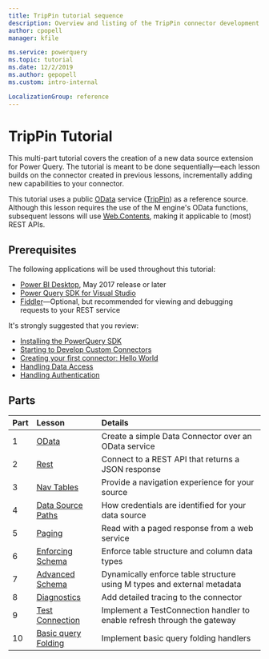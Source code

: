 ```yaml
---
title: TripPin tutorial sequence
description: Overview and listing of the TripPin connector development tutorial sequence.
author: cpopell
manager: kfile

ms.service: powerquery
ms.topic: tutorial
ms.date: 12/2/2019
ms.author: gepopell
ms.custom: intro-internal

LocalizationGroup: reference
---
```


# TripPin Tutorial

This multi-part tutorial covers the creation of a new data source extension for Power Query. The tutorial is meant to be done sequentially&mdash;each lesson builds on the connector created in previous lessons, incrementally adding new capabilities to your connector.

This tutorial uses a public [OData](https://www.odata.org/documentation/) service ([TripPin](https://services.odata.org/v4/TripPinService/)) as a reference source. Although this lesson requires the use of the M engine's OData functions, subsequent lessons will use [Web.Contents](/powerquery-m/web-contents), making it applicable to (most) REST APIs.

## Prerequisites

The following applications will be used throughout this tutorial:

* [Power BI Desktop](https://www.microsoft.com/en-us/download/details.aspx?id=45331), May 2017 release or later
* [Power Query SDK for Visual Studio](https://aka.ms/powerquerysdk)
* [Fiddler](https://www.telerik.com/fiddler)&mdash;Optional, but recommended for viewing and debugging requests to your REST service

It's strongly suggested that you review:
* [Installing the PowerQuery SDK](../../InstallingSDK.md)
* [Starting to Develop Custom Connectors](../../StartingToDevelopCustomConnectors.md)
* [Creating your first connector: Hello World](../../CreatingFirstConnector.md)
* [Handling Data Access](../../HandlingDataAccess.md)
* [Handling Authentication](../../HandlingAuthentication.md)

## Parts

|Part|Lesson                               |Details|
|----|:------------------------------------|:----------------------------------------------------|
|1   |[OData](1-OData/README.md)                     |Create a simple Data Connector over an OData service |
|2   |[Rest](2-Rest/README.md)                       |Connect to a REST API that returns a JSON response   |
|3   |[Nav Tables](3-NavTables/README.md)            |Provide a navigation experience for your source    |
|4   |[Data Source Paths](4-Paths/README.md)         |How credentials are identified for your data source  |
|5   |[Paging](5-Paging/README.md)                   |Read with a paged response from a web service        |
|6   |[Enforcing Schema](6-Schema/README.md)         |Enforce table structure and column data types        |
|7   |[Advanced Schema](7-AdvancedSchema/README.md)  |Dynamically enforce table structure using M types and external metadata |
|8   |[Diagnostics](8-Diagnostics/README.md)         |Add detailed tracing to the connector                |
|9   |[Test Connection](9-TestConnection/README.md)  |Implement a TestConnection handler to enable refresh through the gateway |
|10  |[Basic query Folding](10-TableView1/README.md)|Implement basic query folding handlers               |

